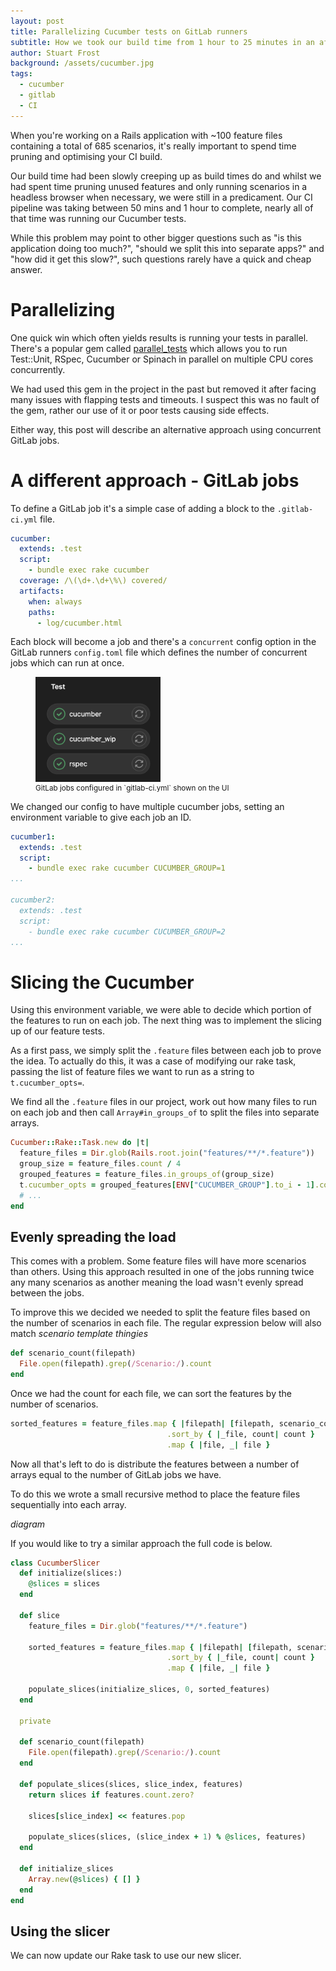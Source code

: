 ```yaml
---
layout: post
title: Parallelizing Cucumber tests on GitLab runners
subtitle: How we took our build time from 1 hour to 25 minutes in an afternoon
author: Stuart Frost
background: /assets/cucumber.jpg
tags:
  - cucumber
  - gitlab
  - CI
---
```


When you're working on a Rails application with ~100 feature files containing a total of 685 scenarios, it's really important
to spend time pruning and optimising your CI build.

Our build time had been slowly creeping up as build times do and whilst we had spent time pruning unused features and only running
scenarios in a headless browser when necessary, we were still in a predicament. Our CI pipeline was taking between 50 mins and 1 hour
to complete, nearly all of that time was running our Cucumber tests.

While this problem may point to other bigger questions such as "is this application doing too much?", "should we split this into separate
apps?" and "how did it get this slow?", such questions rarely have a quick and cheap answer.

# Parallelizing
One quick win which often yields results is running your tests in parallel. There's a popular gem called [parallel_tests](https://github.com/grosser/parallel_tests)
which allows you to run Test::Unit, RSpec, Cucumber or Spinach in parallel on multiple CPU cores concurrently. 

We had used this gem in the project in the past but removed it after facing many issues with flapping tests and timeouts. I suspect this was
no fault of the gem, rather our use of it or poor tests causing side effects.

Either way, this post will describe an alternative approach using concurrent GitLab jobs.

# A different approach - GitLab jobs
To define a GitLab job it's a simple case of adding a block to the `.gitlab-ci.yml` file.

```yaml
cucumber:
  extends: .test
  script:
    - bundle exec rake cucumber
  coverage: /\(\d+.\d+\%\) covered/
  artifacts:
    when: always
    paths:
      - log/cucumber.html
```

Each block will become a job and there's a `concurrent` config option in the GitLab runners `config.toml` file which defines the number of concurrent jobs
which can run at once.

<figure>
  <img src="/assets/post-content/gitlab-jobs.png" width="200" alt="GitLab Jobs">
  <small><figcaption>GitLab jobs configured in `gitlab-ci.yml` shown on the UI</figcaption></small>
</figure>

We changed our config to have multiple cucumber jobs, setting an environment variable to give each job an ID.

```yaml
cucumber1:
  extends: .test
  script:
    - bundle exec rake cucumber CUCUMBER_GROUP=1
...

cucumber2:
  extends: .test
  script:
    - bundle exec rake cucumber CUCUMBER_GROUP=2
...
```

# Slicing the Cucumber
Using this environment variable, we were able to decide which portion of the features to run on each job. The next thing was to implement the slicing up
of our feature tests.

As a first pass, we simply split the `.feature` files between each job to prove the idea. To actually do this, it was a case of modifying our
rake task, passing the list of feature files we want to run as a string to `t.cucumber_opts=`.

We find all the `.feature` files in our project, work out how many files to run on each job and then call `Array#in_groups_of` to split the files
into separate arrays.

```ruby
Cucumber::Rake::Task.new do |t|
  feature_files = Dir.glob(Rails.root.join("features/**/*.feature"))
  group_size = feature_files.count / 4
  grouped_features = feature_files.in_groups_of(group_size)
  t.cucumber_opts = grouped_features[ENV["CUCUMBER_GROUP"].to_i - 1].compact.join(" ")
  # ...
end
```

## Evenly spreading the load
This comes with a problem. Some feature files will have more scenarios than others. Using this approach resulted in one of the jobs running
twice any many scenarios as another meaning the load wasn't evenly spread between the jobs.

To improve this we decided we needed to split the feature files based on the number of scenarios in each file. The regular expression below will also match *scenario template thingies*

```ruby
def scenario_count(filepath)
  File.open(filepath).grep(/Scenario:/).count
end
```

Once we had the count for each file, we can sort the features by the number of scenarios.

```ruby
sorted_features = feature_files.map { |filepath| [filepath, scenario_count(filepath)] }
                                   .sort_by { |_file, count| count }
                                   .map { |file, _| file }
```

Now all that's left to do is distribute the features between a number of arrays equal to the number of GitLab jobs we have. 

To do this we wrote a small recursive method to place the feature files sequentially into each array. 

*diagram*

If you would like to try a similar approach the full code is below. 

```ruby
class CucumberSlicer
  def initialize(slices:)
    @slices = slices
  end

  def slice
    feature_files = Dir.glob("features/**/*.feature")

    sorted_features = feature_files.map { |filepath| [filepath, scenario_count(filepath)] }
                                   .sort_by { |_file, count| count }
                                   .map { |file, _| file }

    populate_slices(initialize_slices, 0, sorted_features)
  end

  private

  def scenario_count(filepath)
    File.open(filepath).grep(/Scenario:/).count
  end

  def populate_slices(slices, slice_index, features)
    return slices if features.count.zero?

    slices[slice_index] << features.pop

    populate_slices(slices, (slice_index + 1) % @slices, features)
  end

  def initialize_slices
    Array.new(@slices) { [] }
  end
end
```

## Using the slicer
We can now update our Rake task to use our new slicer. 